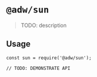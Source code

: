 # `@adw/sun`

> TODO: description

## Usage

```
const sun = require('@adw/sun');

// TODO: DEMONSTRATE API
```
